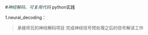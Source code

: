 #*<font color=DarkSlateGray>神经解码、可复用代码</font>*
python实践

1.neural_decoding：
>承接师兄的神经解码项目
>完成神经信号预处理之后的信号解读工作






